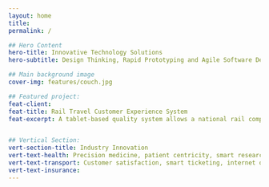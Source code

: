 ```yaml
---
layout: home
title:
permalink: /

## Hero Content
hero-title: Innovative Technology Solutions
hero-subtitle: Design Thinking, Rapid Prototyping and Agile Software Development.

## Main background image
cover-img: features/couch.jpg

## Featured project:
feat-client:
feat-title: Rail Travel Customer Experience System
feat-excerpt: A tablet-based quality system allows a national rail company to make a quantum leap in the quality of the experience of passengers in stations and on their trains.


## Vertical Section:
vert-section-title: Industry Innovation
vert-text-health: Precision medicine, patient centricity, smart research - insights and ideas for bottom up innovation in the health industry.
vert-text-transport: Customer satisfaction, smart ticketing, internet of things - insights and ideas for innovation in Transport.
vert-text-insurance:
---
```

